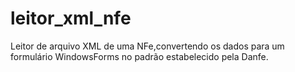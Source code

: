 # leitor_xml_nfe
Leitor de arquivo XML de uma NFe,convertendo os dados para um formulário WindowsForms no padrão estabelecido pela Danfe. 
